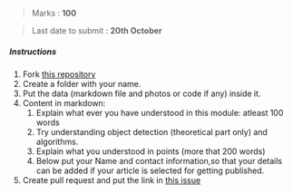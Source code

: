 > Marks                : **100**

> Last date to submit  :  **20th October**

##### Instructions

1. Fork [this repository](https://github.com/Learn-Write-Repeat/Open-contributions)
2. Create a folder with your name.
3. Put the data (markdown file and photos or code if any) inside it.
4. Content in markdown:
   1. Explain what ever you have understood in this module: atleast 100 words
   2. Try understanding object detection (theoretical part only) and algorithms.
   3. Explain what you understood in points (more that 200 words)
   4. Below put your Name and contact information,so that your details can be added if your article is selected for getting published.
5. Create pull request and put the link in [this issue]()
